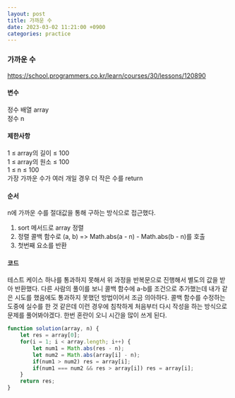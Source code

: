 ```yaml
---
layout: post
title: 가까운 수
date: 2023-03-02 11:21:00 +0900
categories: practice
---
```

### 가까운 수    
https://school.programmers.co.kr/learn/courses/30/lessons/120890    
    
#### 변수    
정수 배열 array    
정수 n    
    
#### 제한사항    
1 ≤ array의 길이 ≤ 100    
1 ≤ array의 원소 ≤ 100    
1 ≤ n ≤ 100    
가장 가까운 수가 여러 개일 경우 더 작은 수를 return    
    
#### 순서    
n에 가까운 수를 절대값을 통해 구하는 방식으로 접근했다.    
1. sort 메서드로 array 정렬    
2. 정렬 콜백 함수로 (a, b) => Math.abs(a - n) - Math.abs(b - n)를 호출    
3. 첫번째 요소를 반환    
    
#### 코드    
테스트 케이스 하나를 통과하지 못해서 위 과정을 반복문으로 진행해서 별도의 값을 받아 반환했다. 다른 사람의 풀이를 보니 콜백 함수에 a-b를 조건으로 추가했는데 내가 같은 시도를 했음에도 통과하지 못했던 방법이어서 조금 의아하다. 콜백 함수를 수정하는 도중에 실수를 한 것 같은데 이런 경우에 침착하게 처음부터 다시 작성을 하는 방식으로 문제를 풀어봐야겠다. 한번 혼란이 오니 시간을 많이 쓰게 된다.    
```JavaScript
function solution(array, n) {
    let res = array[0];
    for(i = 1; i < array.length; i++) {
        let num1 = Math.abs(res - n);
        let num2 = Math.abs(array[i] - n);
        if(num1 > num2) res = array[i];
        if(num1 === num2 && res > array[i]) res = array[i];
    }
    return res;
}
```

